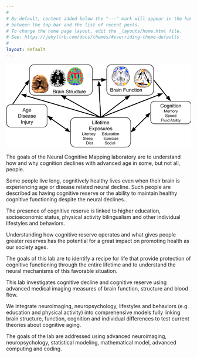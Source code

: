 ```yaml
---
#
# By default, content added below the "---" mark will appear in the home page
# between the top bar and the list of recent posts.
# To change the home page layout, edit the _layouts/home.html file.
# See: https://jekyllrb.com/docs/themes/#overriding-theme-defaults
#
layout: default
---
```

<img src="Figures/LabAims.png" alt="Lab Aims" width="600"/>

The goals of the Neural Cognitive Mapping laboratory are to understand how and why cognition declines with advanced age in some, but not all, people. 

Some people live long, cognitively healthy lives even when their brain is experiencing age or disease related neural decline. Such people are described as having cognitive reserve or the ability to maintain healthy cognitive functioning despite the neural declines.. 

The presence of cognitive reserve is linked to higher education, socioeconomic status, physical activity bilingualism and other individual lifestyles and behaviors.

Understanding how cognitive reserve operates and what gives people greater reserves has the potential for a great impact on promoting health as our society ages. 

The goals of this lab are to identify a recipe for life that provide protection of cognitive functioning through the entire lifetime and to understand the neural mechanisms of this favorable situation.

This lab investigates cognitive decline and cognitive reserve using advanced medical imaging measures of brain function, structure and blood flow. 

We integrate neuroimaging, neuropsychology, lifestyles and behaviors (e.g. education and physical activity) into comprehensive models fully linking brain structure, function, cognition and individual differences to test current theories about cognitive aging.

The goals of the lab are addressed using advanced neuroimaging, neuropsychology, statistical modeling, mathematical model, advanced computing and coding. 


